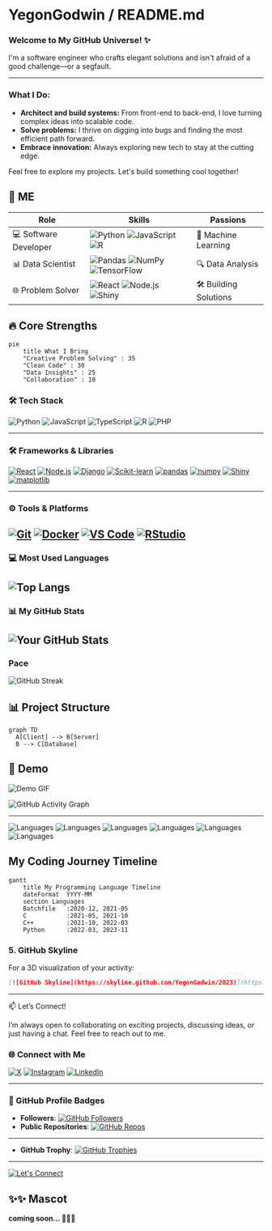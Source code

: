 # YegonGodwin / README.md

### Welcome to My GitHub Universe! ✨

I'm a software engineer who crafts elegant solutions and isn't afraid of a good challenge—or a segfault. 

---

### What I Do:
* **Architect and build systems:** From front-end to back-end, I love turning complex ideas into scalable code.
* **Solve problems:** I thrive on digging into bugs and finding the most efficient path forward.
* **Embrace innovation:** Always exploring new tech to stay at the cutting edge.

Feel free to explore my projects. Let's build something cool together!
## 🚀 ME

<div align="center">

| **Role**              | **Skills**               | **Passions**            |
|-----------------------|--------------------------|-------------------------|
| 💻 Software Developer | ![Python](https://img.shields.io/badge/-Python-3776AB?logo=python&logoColor=white) ![JavaScript](https://img.shields.io/badge/-JavaScript-F7DF1E?logo=javascript&logoColor=black) ![R](https://img.shields.io/badge/-R-276DC3?logo=r&logoColor=white) | 🧠 Machine Learning |
| 📊 Data Scientist     | ![Pandas](https://img.shields.io/badge/-Pandas-150458?logo=pandas&logoColor=white) ![NumPy](https://img.shields.io/badge/-NumPy-013243?logo=numpy&logoColor=white) ![TensorFlow](https://img.shields.io/badge/-TensorFlow-FF6F00?logo=tensorflow&logoColor=white) | 🔍 Data Analysis |
| 🌐 Problem Solver     | ![React](https://img.shields.io/badge/-React-61DAFB?logo=react&logoColor=black) ![Node.js](https://img.shields.io/badge/-Node.js-339933?logo=node.js&logoColor=white) ![Shiny](https://img.shields.io/badge/-Shiny-092E20?logo=Shiny&logoColor=white) | 🛠️ Building Solutions |

</div>

## 🔥 Core Strengths

```mermaid
pie
    title What I Bring
    "Creative Problem Solving" : 35
    "Clean Code" : 30
    "Data Insights" : 25
    "Collaboration" : 10
```

### 🛠️ Tech Stack

![Python](https://img.shields.io/badge/python-3776AB?style=for-the-badge&logo=python&logoColor=white)
![JavaScript](https://img.shields.io/badge/javascript-F7DF1E?style=for-the-badge&logo=javascript&logoColor=black)
![TypeScript](https://img.shields.io/badge/typescript-3178C6?logo=typescript&logoColor=white&style=for-the-badge) 
![R](https://img.shields.io/badge/R-276DC3?logo=r&logoColor=white&style=for-the-badge) 
![PHP](https://img.shields.io/badge/PHP-777BB4?logo=php&logoColor=white&style=for-the-badge)

***

### 🛠️ Frameworks & Libraries

 [![React](https://img.shields.io/badge/react-61DAFB?style=for-the-badge&logo=react&logoColor=black)](https://reactjs.org/)
 [![Node.js](https://img.shields.io/badge/node.js-339933?style=for-the-badge&logo=node-dot-js&logoColor=white)](https://nodejs.org/)
 [![Django](https://img.shields.io/badge/django-092E20?style=for-the-badge&logo=django&logoColor=white)](https://www.djangoproject.com/)
 [![Scikit-learn](https://img.shields.io/badge/scikit--learn-F7931E?style=for-the-badge&logo=scikit-learn&logoColor=white)](https://scikit-learn.org/)
 [![pandas](https://img.shields.io/badge/pandas-150458?style=for-the-badge&logo=pandas&logoColor=white)](https://pandas.pydata.org/)
 [![numpy](https://img.shields.io/badge/numpy-013243?style=for-the-badge&logo=numpy&logoColor=white)](https://numpy.org/)
 [![Shiny](https://img.shields.io/badge/shiny-276DC3?logo=r&logoColor=white&style=for-the-badge)](https://shiny.posit.co/)
 [![matplotlib](https://img.shields.io/badge/matplotlib-11557C?style=for-the-badge&logo=matplotlib&logoColor=white)](https://matplotlib.org/)

   ---

### ⚙️ Tools & Platforms

 [![Git](https://img.shields.io/badge/git-F05032?style=for-the-badge&logo=git&logoColor=white)](https://git-scm.com/)
 [![Docker](https://img.shields.io/badge/docker-2496ED?style=for-the-badge&logo=docker&logoColor=white)](https://www.docker.com/)
 [![VS Code](https://img.shields.io/badge/vs%20code-007ACC?style=for-the-badge&logo=visual-studio-code&logoColor=white)](https://code.visualstudio.com/)
 [![RStudio](https://img.shields.io/badge/rstudio-75AADB?logo=rstudio&logoColor=white&style=for-the-badge)](https://posit.co/products/open-source/rstudio/)
---
### 💻 Most Used Languages
 ![Top Langs](https://github-readme-stats.vercel.app/api/top-langs/?username=YegonGodwin&layout=compact&langs_count=8&hide=Jupyter%20Notebook,Other&theme=tokyonight&hide_border=true&show_icons=true)
  ---
  ### 📊 My GitHub Stats

![Your GitHub Stats](https://github-readme-stats.vercel.app/api?username=YegonGodwin&show_icons=true&count_private=true&include_all_commits=true&theme=tokyonight&hide_border=true&show_icons=true)
---
### Pace
![GitHub Streak](https://github-readme-streak-stats.herokuapp.com/?user=YegonGodwin&theme=default&mascot=true&random=123&theme=tokyonight&hide_border=true)
## 📊 Project Structure
```mermaid
graph TD
  A[Client] --> B[Server]
  B --> C[Database]
```
## 🎥 Demo
![Demo GIF](demo.gif)

![GitHub Activity Graph](https://github-readme-activity-graph.vercel.app/graph?username=YegonGodwin&theme=github)

---
![Languages](https://img.shields.io/badge/-Batchfile-000000?style=flat&logo=gnubash)
![Languages](https://img.shields.io/badge/-C-A8B9CC?style=flat&logo=c)
![Languages](https://img.shields.io/badge/-R-276DC3?style=flat&logo=r)
![Languages](https://img.shields.io/badge/-Python-3776AB?style=flat&logo=python)
![Languages](https://img.shields.io/badge/-TypeScript-3178C6?style=flat&logo=typescript)
![Languages](https://img.shields.io/badge/-PHP-777BB4?style=flat&logo=php)

## My Coding Journey Timeline

```mermaid
gantt
    title My Programming Language Timeline
    dateFormat  YYYY-MM
    section Languages
    Batchfile   :2020-12, 2021-05
    C           :2021-05, 2021-10
    C++         :2021-10, 2022-03
    Python      :2022-03, 2023-11
```

### 5. **GitHub Skyline**
For a 3D visualization of your activity:
```markdown
[![GitHub Skyline](https://skyline.github.com/YegonGodwin/2023)](https://skyline.github.com)

```
---

📫 Let’s Connect!

I’m always open to collaborating on exciting projects, discussing ideas, or just having a chat. Feel free to reach out to me.
### 🌐 Connect with Me

[![X](https://img.shields.io/badge/X-1DA1F2?style=for-the-badge&logo=twitter&logoColor=white)](https://x.com/FlynnGoodie)
[![Instagram](https://img.shields.io/badge/INSTAGRAM-E4405F?style=for-the-badge&logo=instagram&logoColor=white)](https://instagram.com/godwinkibette)
[![LinkedIn](https://img.shields.io/badge/LINKEDIN-0077B5?style=for-the-badge&logo=linkedin&logoColor=white)](https://linkedin.com/in/godwinkibet)

---
### 🏅 GitHub Profile Badges

- **Followers**:           [![GitHub Followers](https://img.shields.io/github/followers/YegonGodwin?label=Followers&style=for-the-badge&color=orange)](https://github.com/YegonGodwin)
- **Public Repositories**: [![GitHub Repos](https://img.shields.io/github/repo-size/YegonGodwin/YegonGodwin?label=Repos&style=for-the-badge&color=blue)](https://github.com/yourusername?tab=repositories)
 ---
- **GitHub Trophy**:       [![GitHub Trophies](https://github-profile-trophy.vercel.app/?username=YegonGodwin&theme=dark&row=1&column=5&margin-w=15&margin-h=15)](https://github.com/YegonGodwin)


---
[![Let's Connect](https://readme-typing-svg.demolab.com?font=Fira+Code&weight=400&size=24&duration=2000&pause=1000&color=58A6FF&repeat=true&width=800&height=70&lines=✨+Thanks+for+visiting+my+profile!;🚀+Let's+build+something+amazing+together;💡+Open+to+collaborations+and+ideas;🌐+Connect+with+me+above👆💪🏻)](https://github.com/YegonGodwin/readme-typing-svg)

## ✨✨ Mascot
**coming soon... 🤡😈😎**
<!---
YegonGodwin/YegonGodwin is a ✨ special ✨ repository because its `README.md` (this file) appears on your GitHub profile.
You can click the Preview link to take a look at your changes.
--->
